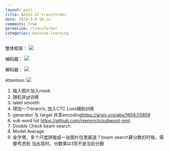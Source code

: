 ```yaml
---
layout: post
title: Notes of transformer
date: 2019-3-4 10:24
comments: true
permalink: /transformer
categories: machine-learning
---
```


整体框架：
<img src="{{ site.github_cdn_prefix }}/transformer/Total.svg" class="img-responsive"/>

编码器：
<img src="{{ site.github_cdn_prefix }}/transformer/Encoder_layer.svg" class="img-responsive"/>

解码器：
<img src="{{ site.github_cdn_prefix }}/transformer/Decoder_layer.svg" class="img-responsive"/>

Attention:
<img src="{{ site.github_cdn_prefix }}/transformer/Attention.svg" class="img-responsive"/>


1. 输入图片加入mask
2. 随机非gt训练
3. label smooth
4. 增加一个branch, 加入CTC Loss辅助训练
5. generator 与 target 共享encoding<https://arxiv.org/abs/1608.05859>
6. sub word list <https://github.com/rsennrich/subword-nmt>
7. Double Check beam search
8. Model Average
9. 金字塔，多个尺度拼接成一张图片往里面送
? beam search算分数的时候，需要考虑到<END>
当出现<END>时，分数乘以1而不是当前分数